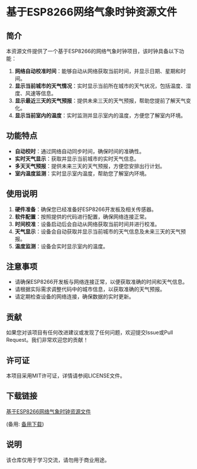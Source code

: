 # 基于ESP8266网络气象时钟资源文件

## 简介

本资源文件提供了一个基于ESP8266的网络气象时钟项目，该时钟具备以下功能：

1. **网络自动校准时间**：能够自动从网络获取当前时间，并显示日期、星期和时间。
2. **显示当前城市的天气情况**：实时显示当前所在城市的天气状况，包括温度、湿度、风速等信息。
3. **显示最近三天的天气预报**：提供未来三天的天气预报，帮助您提前了解天气变化。
4. **显示当前室内的温度**：实时监测并显示室内的温度，方便您了解室内环境。

## 功能特点

- **自动校时**：通过网络自动同步时间，确保时间的准确性。
- **实时天气显示**：获取并显示当前城市的实时天气信息。
- **多天天气预报**：提供未来三天的天气预报，方便您安排出行计划。
- **室内温度监测**：实时显示室内温度，帮助您了解室内环境。

## 使用说明

1. **硬件准备**：确保您已经准备好ESP8266开发板及相关传感器。
2. **软件配置**：按照提供的代码进行配置，确保网络连接正常。
3. **时间校准**：设备启动后会自动从网络获取当前时间并进行校准。
4. **天气显示**：设备会自动获取并显示当前城市的天气信息及未来三天的天气预报。
5. **温度监测**：设备会实时显示室内的温度。

## 注意事项

- 请确保ESP8266开发板与网络连接正常，以便获取准确的时间和天气信息。
- 请根据实际需求调整代码中的城市信息，以获取准确的天气预报。
- 请定期检查设备的网络连接，确保数据的实时更新。

## 贡献

如果您对该项目有任何改进建议或发现了任何问题，欢迎提交Issue或Pull Request。我们非常欢迎您的贡献！

## 许可证

本项目采用MIT许可证，详情请参阅LICENSE文件。

## 下载链接
[基于ESP8266网络气象时钟资源文件](https://pan.quark.cn/s/e8cf05152315) 

(备用: [备用下载](https://pan.baidu.com/s/1NmC5z1XP0rO6eaWM-_B6PQ?pwd=1234))

## 说明

该仓库仅用于学习交流，请勿用于商业用途。
